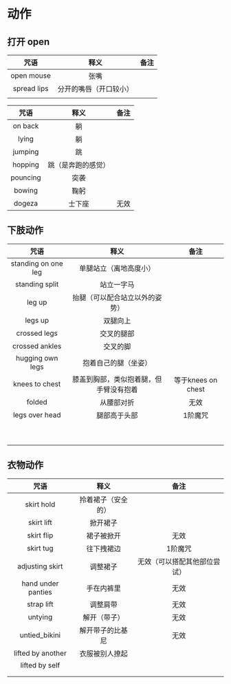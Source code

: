 # 动作

## 打开 open

|      咒语     |      释义     |  备注 |
| :---------: | :---------: | :-: |
|  open mouse |      张嘴     |     |
| spread lips | 分开的嘴唇（开口较小） |     |
|             |             |     |


|     咒语     |  释义 |  备注 |
| :--------: | :-: | :-: |
| on back    | 躺         |      |
| lying      | 躺         |      |
| jumping    | 跳         |      |
| hopping    | 跳（是奔跑的感觉） |      |
| pouncing   | 突袭        |      |
| bowing     | 鞠躬        |      |
| dogeza     | 士下座       | 无效   |

## 下肢动作

|          咒语         |          释义         |        备注        |
| :-----------------: | :-----------------: | :--------------: |
| standing on one leg |     单腿站立（离地高度小）     |                  |
|    standing split   |        站立一字马        |                  |
|        leg up       |   抬腿（可以配合站立以外的姿势）   |                  |
|       legs up       |         双腿向上        |                  |
|     crossed legs    |        交叉的腿部        |                  |
|    crossed ankles   |         交叉的脚        |                  |
|   hugging own legs  |      抱着自己的腿（坐姿）     |                  |
|    knees to chest   | 膝盖到胸部，类似抱着腿，但手臂没有抱着 | 等于knees on chest |
|        folded       |        从腰部对折        |        无效        |
|    legs over head   |        腿部高于头部       |       1阶魔咒       |
|                     |                     |                  |
|                     |                     |                  |
|                     |                     |                  |
|                     |                     |                  |
|                     |                     |                  |
|                     |                     |                  |
|                     |                     |                  |
|                     |                     |                  |
|                     |                     |                  |


## 衣物动作

|     咒语     |  释义 |  备注 |
| :--------: | :-: | :-: |
| skirt hold | 拎着裙子（安全的） |      |
| skirt lift | 掀开裙子      |      |
| skirt flip | 裙子被掀开     | 无效   |
| skirt tug  | 往下拽裙边     | 1阶魔咒 |
|  adjusting skirt   |   调整裙子  |  无效（可以搭配其他部位尝试）  |
|  hand under panties    | 手在内裤里  | 无效   |
|  strap lift  |   调整肩带   |   无效 |
|  untying |  解开（带子）   |  无效      |
| untied_bikini  |  解开带子的比基尼   |  无效      |
|  lifted by another  |   衣服被别人撩起   |        |
|  lifted by self     |             |        |
|                     |             |        |
|                     |             |        |